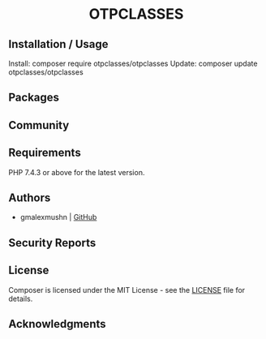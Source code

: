 <h1 align="center">OTPCLASSES</h1>


Installation / Usage
--------------------
Install:
  composer require otpclasses/otpclasses
Update:
  composer update otpclasses/otpclasses

Packages
--------


Community
---------


Requirements
------------
PHP 7.4.3 or above for the latest version.

Authors
-------

- gmalexmushn  | [GitHub](https://github.com/gmalexmush)

Security Reports
----------------

License
-------

Composer is licensed under the MIT License - see the [LICENSE](LICENSE) file for details.

Acknowledgments
---------------

